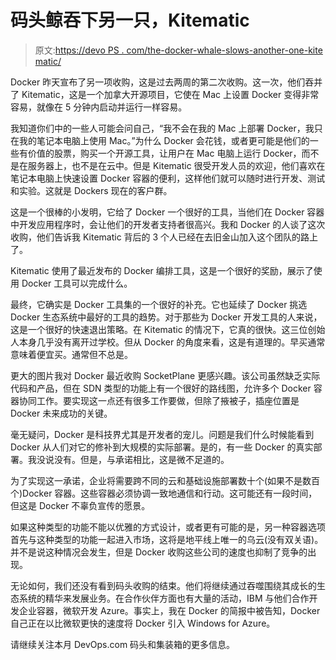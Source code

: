 # 码头鲸吞下另一只，Kitematic

> 原文:[https://devo PS . com/the-docker-whale-slows-another-one-kite matic/](https://devops.com/the-docker-whale-swallows-another-one-kitematic/)

Docker 昨天宣布了另一项收购，这是过去两周的第二次收购。这一次，他们吞并了 Kitematic，这是一个加拿大开源项目，它使在 Mac 上设置 Docker 变得非常容易，就像在 5 分钟内启动并运行一样容易。

我知道你们中的一些人可能会问自己，“我不会在我的 Mac 上部署 Docker，我只在我的笔记本电脑上使用 Mac。”为什么 Docker 会花钱，或者更可能是他们的一些有价值的股票，购买一个开源工具，让用户在 Mac 电脑上运行 Docker，而不是在服务器上，也不是在云中。但是 Kitematic 很受开发人员的欢迎，他们喜欢在笔记本电脑上快速设置 Docker 容器的便利，这样他们就可以随时进行开发、测试和实验。这就是 Dockers 现在的客户群。

这是一个很棒的小发明，它给了 Docker 一个很好的工具，当他们在 Docker 容器中开发应用程序时，会让他们的开发者支持者很高兴。我和 Docker 的人谈了这次收购，他们告诉我 Kitematic 背后的 3 个人已经在去旧金山加入这个团队的路上了。

Kitematic 使用了最近发布的 Docker 编排工具，这是一个很好的奖励，展示了使用 Docker 工具可以完成什么。

最终，它确实是 Docker 工具集的一个很好的补充。它也延续了 Docker 挑选 Docker 生态系统中最好的工具的趋势。对于那些为 Docker 开发工具的人来说，这是一个很好的快速退出策略。在 Kitematic 的情况下，它真的很快。这三位创始人本身几乎没有离开过学校。但从 Docker 的角度来看，这是有道理的。早买通常意味着便宜买。通常但不总是。

更大的图片我对 Docker 最近收购 SocketPlane 更感兴趣。该公司虽然缺乏实际代码和产品，但在 SDN 类型的功能上有一个很好的路线图，允许多个 Docker 容器协同工作。要实现这一点还有很多工作要做，但除了掖被子，插座位置是 Docker 未来成功的关键。

毫无疑问，Docker 是科技界尤其是开发者的宠儿。问题是我们什么时候能看到 Docker 从人们对它的修补到大规模的实际部署。是的，有一些 Docker 的真实部署。我没说没有。但是，与承诺相比，这是微不足道的。

为了实现这一承诺，企业将需要跨不同的云和基础设施部署数十个(如果不是数百个)Docker 容器。这些容器必须协调一致地通信和行动。这可能还有一段时间，但这是 Docker 不辜负宣传的愿景。

如果这种类型的功能不能以优雅的方式设计，或者更有可能的是，另一种容器选项首先与这种类型的功能一起进入市场，这将是地平线上唯一的乌云(没有双关语)。并不是说这种情况会发生，但是 Docker 收购这些公司的速度也抑制了竞争的出现。

无论如何，我们还没有看到码头收购的结束。他们将继续通过吞噬围绕其成长的生态系统的精华来发展业务。在合作伙伴方面也有大量的活动，IBM 与他们合作开发企业容器，微软开发 Azure。事实上，我在 Docker 的简报中被告知，Docker 自己正在以比微软更快的速度将 Docker 引入 Windows for Azure。

请继续关注本月 DevOps.com 码头和集装箱的更多信息。